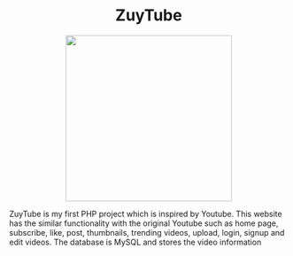<h1 align="center">ZuyTube</h1>

<p align="center">
  <img height="300" src="https://encrypted-tbn0.gstatic.com/images?q=tbn:ANd9GcQfXHkn0Z0lxQyzevWHJOYYllmtCn0b0h6i1t5nTw0Ld8_DRngT">
</p>

ZuyTube is my first PHP project which is inspired by Youtube. This website has the similar functionality with the original Youtube such as
home page, subscribe, like, post, thumbnails, trending videos, upload, login, signup and edit videos. 
The database is MySQL and stores the video information

